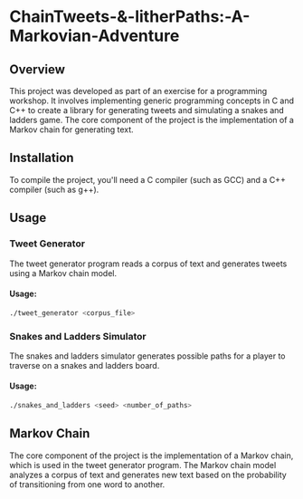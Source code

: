 # ChainTweets-&-litherPaths:-A-Markovian-Adventure


## Overview

This project was developed as part of an exercise for a programming workshop. It involves implementing generic programming concepts in C and C++ to create a library for generating tweets and simulating a snakes and ladders game. The core component of the project is the implementation of a Markov chain for generating text.

## Installation

To compile the project, you'll need a C compiler (such as GCC) and a C++ compiler (such as g++). 

## Usage

### Tweet Generator

The tweet generator program reads a corpus of text and generates tweets using a Markov chain model.

#### Usage:
```bash
./tweet_generator <corpus_file>
```

### Snakes and Ladders Simulator

The snakes and ladders simulator generates possible paths for a player to traverse on a snakes and ladders board.

#### Usage:
```bash
./snakes_and_ladders <seed> <number_of_paths>
```

## Markov Chain

The core component of the project is the implementation of a Markov chain, which is used in the tweet generator program. The Markov chain model analyzes a corpus of text and generates new text based on the probability of transitioning from one word to another.


